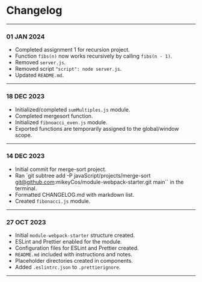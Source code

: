 # Changelog
---
### 01 JAN 2024
- Completed assignment 1 for recursion project.
- Function `fibs(n)` now works recursively by calling `fibs(n - 1)`.
- Removed `server.js`.
- Removed script `"script": node server.js`.
- Updated `README.md`.
---
### 18 DEC 2023
- Initialized/completed `sumMultiples.js` module.
- Completed mergesort function.
- Initialized `fibnoacci_even.js` module.
- Exported functions are temporarily assigned to the global/window scope.
---
### 14 DEC 2023
- Initial commit for merge-sort project.
- Ran `git subtree add -P javaScript/projects/merge-sort git@github.com:mikeyCos/module-webpack-starter.git main`` in the terminal.
- Formatted CHANGELOG.md with markdown list.
- Created `fibonacci.js` module.
---
### 27 OCT 2023
- Initial `module-webpack-starter` structure created.
- ESLint and Prettier enabled for the module.
- Configuration files for ESLint and Prettier created.
- `README.md` included with instructions and notes.
- Placeholder directories created in components.
- Added `.eslintrc.json` to `.prettierignore`.  
---